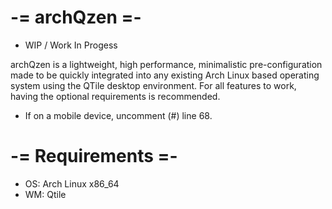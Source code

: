 # -= archQzen =-
* WIP / Work In Progess
  
archQzen is a lightweight, high performance, minimalistic pre-configuration made to be quickly integrated into any existing Arch Linux based operating system using the QTile desktop environment. For all features to work, having the optional requirements is recommended.

* If on a mobile device, uncomment (#) line 68.

# -= Requirements =-
* OS: Arch Linux x86_64
* WM: Qtile
